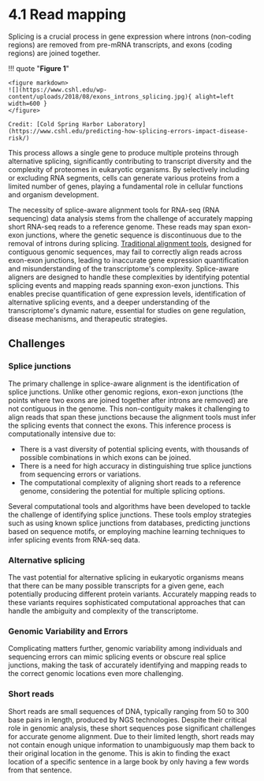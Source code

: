 # 4.1 Read mapping

Splicing is a crucial process in gene expression where introns (non-coding regions) are removed from pre-mRNA transcripts, and exons (coding regions) are joined together.

!!! quote "**Figure 1**"

    <figure markdown>
    ![](https://www.cshl.edu/wp-content/uploads/2018/08/exons_introns_splicing.jpg){ alight=left width=600 }
    </figure>

    Credit: [Cold Spring Harbor Laboratory](https://www.cshl.edu/predicting-how-splicing-errors-impact-disease-risk/)

This process allows a single gene to produce multiple proteins through alternative splicing, significantly contributing to transcript diversity and the complexity of proteomes in eukaryotic organisms.
By selectively including or excluding RNA segments, cells can generate various proteins from a limited number of genes, playing a fundamental role in cellular functions and organism development.

The necessity of splice-aware alignment tools for RNA-seq (RNA sequencing) data analysis stems from the challenge of accurately mapping short RNA-seq reads to a reference genome.
These reads may span exon-exon junctions, where the genetic sequence is discontinuous due to the removal of introns during splicing.
[Traditional alignment tools](../../alignment/), designed for contiguous genomic sequences, may fail to correctly align reads across exon-exon junctions, leading to inaccurate gene expression quantification and misunderstanding of the transcriptome's complexity.
Splice-aware aligners are designed to handle these complexities by identifying potential splicing events and mapping reads spanning exon-exon junctions.
This enables precise quantification of gene expression levels, identification of alternative splicing events, and a deeper understanding of the transcriptome's dynamic nature, essential for studies on gene regulation, disease mechanisms, and therapeutic strategies.

## Challenges

### Splice junctions

The primary challenge in splice-aware alignment is the identification of splice junctions.
Unlike other genomic regions, exon-exon junctions (the points where two exons are joined together after introns are removed) are not contiguous in the genome.
This non-contiguity makes it challenging to align reads that span these junctions because the alignment tools must infer the splicing events that connect the exons.
This inference process is computationally intensive due to:

-   There is a vast diversity of potential splicing events, with thousands of possible combinations in which exons can be joined.
-   There is a need for high accuracy in distinguishing true splice junctions from sequencing errors or variations.
-   The computational complexity of aligning short reads to a reference genome, considering the potential for multiple splicing options.

Several computational tools and algorithms have been developed to tackle the challenge of identifying splice junctions.
These tools employ strategies such as using known splice junctions from databases, predicting junctions based on sequence motifs, or employing machine learning techniques to infer splicing events from RNA-seq data.

### Alternative splicing

The vast potential for alternative splicing in eukaryotic organisms means that there can be many possible transcripts for a given gene, each potentially producing different protein variants.
Accurately mapping reads to these variants requires sophisticated computational approaches that can handle the ambiguity and complexity of the transcriptome.

### Genomic Variability and Errors

Complicating matters further, genomic variability among individuals and sequencing errors can mimic splicing events or obscure real splice junctions, making the task of accurately identifying and mapping reads to the correct genomic locations even more challenging.

### Short reads

Short reads are small sequences of DNA, typically ranging from 50 to 300 base pairs in length, produced by NGS technologies. Despite their critical role in genomic analysis, these short sequences pose significant challenges for accurate genome alignment.
Due to their limited length, short reads may not contain enough unique information to unambiguously map them back to their original location in the genome.
This is akin to finding the exact location of a specific sentence in a large book by only having a few words from that sentence.

<!-- REFERENCES -->

[^su2023identification]: Su, T., Hollas, M. A., Fellers, R. T., & Kelleher, N. L. (2023). Identification of splice variants and isoforms in transcriptomics and proteomics. *Annual review of biomedical data science, 6*, 357-376. doi: [10.1146/annurev-biodatasci-020722-044021](https://doi.org/10.1146/annurev-biodatasci-020722-044021)
